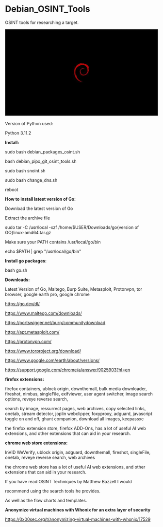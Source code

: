 # Debian_OSINT_Tools

OSINT tools for researching a target. 

<img src="debian.png" alt="debian os logo">
 
Version of Python used:

Python 3.11.2

**Install:**

sudo bash debian_packages_osint.sh

bash debian_pipx_git_osint_tools.sh

sudo bash snoint.sh

sudo bash change_dns.sh

reboot

**How to install latest version of Go:**

Download the latest version of Go

Extract the archive file

sudo tar -C /usr/local -xzf /home/$USER/Downloads/go{version of GO}linux-amd64.tar.gz

Make sure your PATH contains /usr/local/go/bin

echo $PATH | grep "/usr/local/go/bin"

**Install go packages:**

bash go.sh


**Downloads:**

Latest Version of Go, Maltego, Burp Suite, Metasploit, Protonvpn, tor browser, google earth pro, google chrome

https://go.dev/dl/

https://www.maltego.com/downloads/

https://portswigger.net/burp/communitydownload

https://apt.metasploit.com/

https://protonvpn.com/

https://www.torproject.org/download/

https://www.google.com/earth/about/versions/

https://support.google.com/chrome/a/answer/9025903?hl=en



**firefox extensions:**

firefox containers, ublock origin, downthemall, bulk media downloader, fireshot, nimbus, singleFile, exifviewer, user agent switcher, image search options, reveye reverse search,

search by image, ressurrect pages, web archives, copy selected links, onetab, stream detector, joplin webclipper, foxyproxy, adguard, javascript toggle on and off, ghunt companion, download all images, keepassxc

the firefox extension store, firefox ADD-Ons, has a lot of useful AI web extensions, and other extensions that can aid in your research. 

**chrome web store extensions:**

InVID WeVerify, ublock origin, adguard, downthemall, fireshot, singleFile, onetab, reveye reverse search, web archives

the chrome web store has a lot of useful AI web extensions, and other extensions that can aid in your research.


If you have read OSINT Techniques by Matthew Bazzell I would

recommend using the search tools he provides.

As well as the flow charts and templates.

**Anonymize virtual machines with Whonix for an extra layer of security**

https://0x00sec.org/t/anonymizing-virtual-machines-with-whonix/17529
